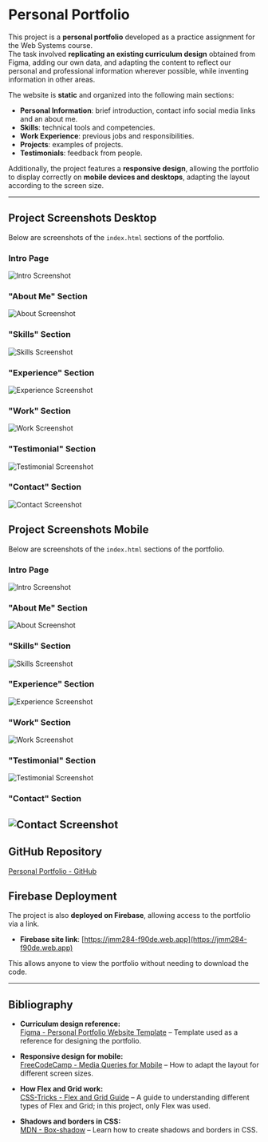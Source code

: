 # Personal Portfolio

This project is a **personal portfolio** developed as a practice assignment for the Web Systems course.  
The task involved **replicating an existing curriculum design** obtained from Figma, adding our own data, and adapting the content to reflect our personal and professional information wherever possible, while inventing information in other areas.

The website is **static** and organized into the following main sections:

- **Personal Information**: brief introduction, contact info social media links and an about me.
- **Skills**: technical tools and competencies.
- **Work Experience**: previous jobs and responsibilities.
- **Projects**: examples of projects.
- **Testimonials**: feedback from people.

Additionally, the project features a **responsive design**, allowing the portfolio to display correctly on **mobile devices and desktops**, adapting the layout according to the screen size.

---

## Project Screenshots Desktop

Below are screenshots of the `index.html` sections of the portfolio.

### Intro Page
![Intro Screenshot](Capturas_Readme/Captura_Intro.png)

### "About Me" Section
![About Screenshot](Capturas_Readme/Captura_aboutme.png)

### "Skills" Section
![Skills Screenshot](Capturas_Readme/Captura_skills.png)

### "Experience" Section
![Experience Screenshot](Capturas_Readme/Captura_Experience.png)

### "Work" Section
![Work Screenshot](Capturas_Readme/Captura_Work.png)

### "Testimonial" Section
![Testimonial Screenshot](Capturas_Readme/Captura_Testimonial.png)

### "Contact" Section
![Contact Screenshot](Capturas_Readme/Captura_GetinTouch.png)



## Project Screenshots Mobile

Below are screenshots of the `index.html` sections of the portfolio.

### Intro Page
![Intro Screenshot](Capturas_Readme/Intromobil.png)

### "About Me" Section
![About Screenshot](Capturas_Readme/aboutmobil.png)

### "Skills" Section
![Skills Screenshot](Capturas_Readme/skillsmobil.png)

### "Experience" Section
![Experience Screenshot](Capturas_Readme/Experiencemobil.png)

### "Work" Section
![Work Screenshot](Capturas_Readme/workmobil.png)

### "Testimonial" Section
![Testimonial Screenshot](Capturas_Readme/testimonialmobil.png)

### "Contact" Section
![Contact Screenshot](Capturas_Readme/getintouchmobil.png)
---

## GitHub Repository
[Personal Portfolio - GitHub](https://github.com/JMM284/Personal-portfolio-static-website-sistemas-web-)

## Firebase Deployment

The project is also **deployed on Firebase**, allowing access to the portfolio via a link.

- **Firebase site link**: [https://jmm284-f90de.web.app](https://jmm284-f90de.web.app)

This allows anyone to view the portfolio without needing to download the code.

---

## Bibliography

- **Curriculum design reference:**  
[Figma - Personal Portfolio Website Template](https://www.figma.com/design/kD5QhjtnLWNSAGu3L87CFI/Personal-Portfolio-Website-Template-%7C-Mobile---Desktop--Community-?node-id=0-1&p=f&t=0hPzrwwER3LBkVRm-0) – Template used as a reference for designing the portfolio.

- **Responsive design for mobile:**  
[FreeCodeCamp - Media Queries for Mobile](https://www.freecodecamp.org/espanol/news/ejemplo-css-media-query-ancho-de-pantalla-max-y-min-para-diseno-adaptable-en-movil) – How to adapt the layout for different screen sizes.

- **How Flex and Grid work:**  
[CSS-Tricks - Flex and Grid Guide](https://css-tricks.com/snippets/css/a-guide-to-flexbox) – A guide to understanding different types of Flex and Grid; in this project, only Flex was used.

- **Shadows and borders in CSS:**  
[MDN - Box-shadow](https://developer.mozilla.org/es/docs/Web/CSS/box-shadow) – Learn how to create shadows and borders in CSS.
